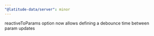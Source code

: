 ```yaml
---
"@latitude-data/server": minor
---
```


reactiveToParams option now allows defining a debounce time between param updates
